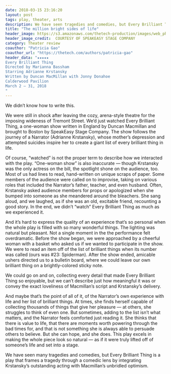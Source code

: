 ```yaml
---
date: 2018-03-15 23:16:20
layout: post
tags: play, theater, arts
description: We have seen tragedies and comedies, but Every Brilliant Thing is a tragicomedy.
title: "The million bright sides of life"
header_image: https://s3.amazonaws.com/thetech-production/images/web_photos/web/8495_Smell_Old_Books.jpg?1520984510
header_image_credit:  COURTESY OF SPEAKEASY STAGE COMPANY 
category: Theater review
coauthor: "Patricia Gao"
coauthor_url: "https://thetech.com/authors/patricia-gao"
header_data: "★★★★★
Every Brilliant Thing
Directed by Marianna Bassham
Starring Adrianne Krstansky
Written by Duncan MacMillan with Jonny Donahoe
Calderwood Pavilion
March 2 – 31, 2018
"
---
```


We didn’t know how to write this.

We were still in shock after leaving the cozy, arena-style theatre for the imposing wideness of Tremont Street. <!--break--> We’d just watched Every Brilliant Thing, a one-woman show written in England by Duncan Macmillan and brought to Boston by SpeakEasy Stage Company. The show follows the journey of a Narrator (Adrianne Krstansky), whose mother’s depression and attempted suicides inspire her to create a giant list of every brilliant thing in life.

Of course, “watched” is not the proper term to describe how we interacted with the play. “One-woman show” is also inaccurate — though Krstansky was the only actress on the bill, the spotlight shone on the audience, too. Most of us had lines to read, hand-written on unique scraps of paper. Some members of the audience were called on to improvise, taking on various roles that included the Narrator’s father, teacher, and even husband. Often, Krstansky asked audience members for props or apologized when she bumped into someone as she meandered around the bleachers. She sang aloud, and we laughed, as if she was an old, excitable friend, recounting a good story. In the end, we didn’t “watch” Every Brilliant Thing as much as we experienced it.

And it’s hard to express the quality of an experience that’s so personal when the whole play is filled with so many wonderful things. The lighting was natural but pleasant. Not a single moment in the the performance felt overdramatic. Before the show began, we were approached by a cheerful woman with a basket who asked us if we wanted to participate in the show. We were to read an item off of the list of brilliant things when its number was called (ours was #23: Spiderman). After the show ended, amicable ushers directed us to a bulletin board, where we could leave our own brilliant thing on a brightly-colored sticky note.

We could go on and on, collecting every detail that made Every Brilliant Thing so enjoyable, but we can’t describe just how meaningful it was or convey the exact loveliness of Macmillan’s script and Krstansky’s delivery.

And maybe that’s the point of all of it, of the Narrator’s own experience with life and her list of brilliant things. At times, she finds herself capable of collecting thousands of things that give her pleasure — at others, she struggles to think of even one. But sometimes, adding to the list isn’t what matters, and the Narrator feels comforted just reading it. She thinks that there is value to life, that there are moments worth powering through the bad times for, and that is not something she is always able to persuade others to believe. But she can hope, and she does. This play excels in making the whole piece look so natural — as if it were truly lifted off of someone’s life and set into a stage.

We have seen many tragedies and comedies, but Every Brilliant Thing is a play that frames a tragedy through a comedic lens by integrating Krstansky’s outstanding acting with Macmillan’s unbridled optimism.